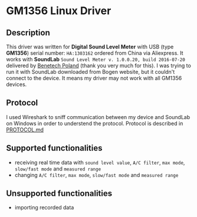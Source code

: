 # GM1356 Linux Driver

## Description
This driver was written for **Digital Sound Level Meter** with USB (type **GM1356**) serial number: `HA:1303162` ordered from China via Aliexpress. It works with **SoundLab** `Sound Level Meter v. 1.0.0.20, build 2016-07-20` delivered by [Benetech Poland](https://benetech-poland.pl/) (thank you very much for this). I was trying to run it with SoundLab downloaded from Bogen website, but it couldn't connect to the device. It means my driver may not work with all GM1356 devices.

## Protocol
I used Wireshark to sniff communication between my device and SoundLab on Windows in order to understend the protocol. Protocol is described in [PROTOCOL.md](PROTOCOL.md)

## Supported functionalities
* receiving real time data with `sound level value`, `A/C filter`, `max mode`, `slow/fast mode` and `measured range`
* changing `A/C filter`, `max mode`, `slow/fast mode` and `measured range`

## Unsupported functionalities
* importing recorded data
